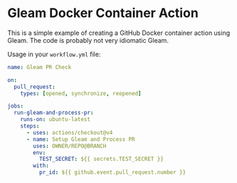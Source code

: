 # Gleam Docker Container Action

This is a simple example of creating a GitHub Docker container action using Gleam. The code is probably not very idiomatic Gleam.

Usage in your `workflow.yml` file:

```yml
name: Gleam PR Check

on:
  pull_request:
    types: [opened, synchronize, reopened]

jobs:
  run-gleam-and-process-pr:
    runs-on: ubuntu-latest
    steps:
      - uses: actions/checkout@v4
      - name: Setup Gleam and Process PR
        uses: OWNER/REPO@BRANCH
        env:
          TEST_SECRET: ${{ secrets.TEST_SECRET }}
        with:
          pr_id: ${{ github.event.pull_request.number }}
```